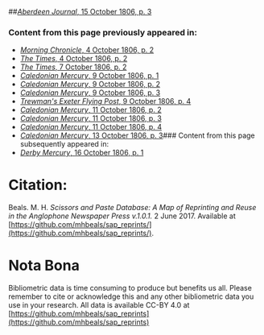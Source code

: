 ##[*Aberdeen Journal*, 15 October 1806, p. 3](https://mhbeals.github.io/sap_html/Aberdeen-Journal/Aberdeen-Journal-15-October-1806-p-3)

### Content from this page previously appeared in:
+ [*Morning Chronicle*, 4 October 1806, p. 2](https://mhbeals.github.io/sap_html/Morning-Chronicle/Morning-Chronicle-4-October-1806-p-2)
+ [*The Times*, 4 October 1806, p. 2](https://mhbeals.github.io/sap_html/The-Times/The-Times-4-October-1806-p-2)
+ [*The Times*, 7 October 1806, p. 2](https://mhbeals.github.io/sap_html/The-Times/The-Times-7-October-1806-p-2)
+ [*Caledonian Mercury*, 9 October 1806, p. 1](https://mhbeals.github.io/sap_html/Caledonian-Mercury/Caledonian-Mercury-9-October-1806-p-1)
+ [*Caledonian Mercury*, 9 October 1806, p. 2](https://mhbeals.github.io/sap_html/Caledonian-Mercury/Caledonian-Mercury-9-October-1806-p-2)
+ [*Caledonian Mercury*, 9 October 1806, p. 3](https://mhbeals.github.io/sap_html/Caledonian-Mercury/Caledonian-Mercury-9-October-1806-p-3)
+ [*Trewman's Exeter Flying Post*, 9 October 1806, p. 4](https://mhbeals.github.io/sap_html/Trewman's-Exeter-Flying-Post/Trewman's-Exeter-Flying-Post-9-October-1806-p-4)
+ [*Caledonian Mercury*, 11 October 1806, p. 2](https://mhbeals.github.io/sap_html/Caledonian-Mercury/Caledonian-Mercury-11-October-1806-p-2)
+ [*Caledonian Mercury*, 11 October 1806, p. 3](https://mhbeals.github.io/sap_html/Caledonian-Mercury/Caledonian-Mercury-11-October-1806-p-3)
+ [*Caledonian Mercury*, 11 October 1806, p. 4](https://mhbeals.github.io/sap_html/Caledonian-Mercury/Caledonian-Mercury-11-October-1806-p-4)
+ [*Caledonian Mercury*, 13 October 1806, p. 3](https://mhbeals.github.io/sap_html/Caledonian-Mercury/Caledonian-Mercury-13-October-1806-p-3)### Content from this page subsequently appeared in:
+ [*Derby Mercury*, 16 October 1806, p. 1](https://mhbeals.github.io/sap_html/Derby-Mercury/Derby-Mercury-16-October-1806-p-1)
                    
# Citation: 

Beals. M. H. *Scissors and Paste Database: A Map of Reprinting and Reuse in the Anglophone Newspaper Press v.1.0.1.* 2 June 2017. Available at [https://github.com/mhbeals/sap_reprints/](https://github.com/mhbeals/sap_reprints/). 
                    
# Nota Bona

Bibliometric data is time consuming to produce but benefits us all. Please remember to cite or acknowledge this and any other bibliometric data you use in your research. All data is available CC-BY 4.0 at [https://github.com/mhbeals/sap_reprints](https://github.com/mhbeals/sap_reprints)